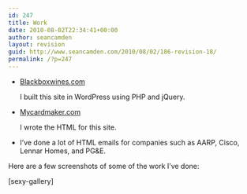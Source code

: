 ```yaml
---
id: 247
title: Work
date: 2010-08-02T22:34:41+00:00
author: seancamden
layout: revision
guid: http://www.seancamden.com/2010/08/02/186-revision-18/
permalink: /?p=247
---
```

  * [Blackboxwines.com](http://www.blackboxwines.com/the-wine/)
                  
    I built this site in WordPress using PHP and jQuery.
  * [Mycardmaker.com](http://www.mycardmaker.com/)
                  
    I wrote the HTML for this site.
  * I&#8217;ve done a lot of HTML emails for companies such as AARP, Cisco, Lennar Homes, and PG&#038;E.

Here are a few screenshots of some of the work I&#8217;ve done:
  
[sexy-gallery]